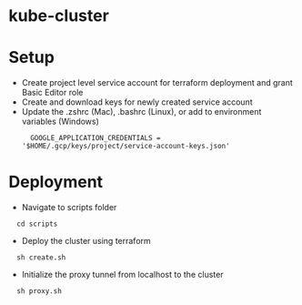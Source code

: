 # kube-cluster


# Setup
  - Create project level service account for terraform deployment and grant Basic Editor role
  - Create and download keys for newly created service account
  - Update the .zshrc (Mac), .bashrc (Linux), or add to environment variables (Windows)
    ```
      GOOGLE_APPLICATION_CREDENTIALS = '$HOME/.gcp/keys/project/service-account-keys.json'
    ```

# Deployment
  - Navigate to scripts folder
  ```
    cd scripts
  ```

  - Deploy the cluster using terraform
  ```
    sh create.sh
  ```

  - Initialize the proxy tunnel from localhost to the cluster
  ```
    sh proxy.sh
  ```

